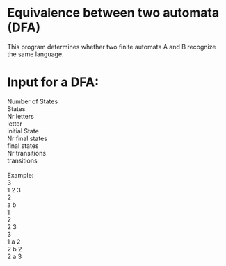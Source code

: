 # Equivalence between two automata (DFA)
This program determines whether two finite automata A and B recognize the same language.

# Input for a DFA:
Number of States<br />
States<br />
Nr letters <br />
letter<br />
initial State<br /> 
Nr final states<br />
final states <br />
Nr transitions <br />
transitions <br />
<br />
Example:<br />
3 <br />
1 2 3 <br />
2 <br />
a b <br />
1 <br />
2 <br />
2 3 <br />
3 <br />
1 a 2 <br />
2 b 2 <br />
2 a 3 <br />
 
